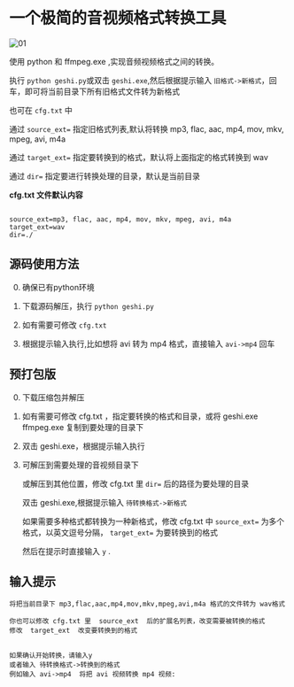 # 一个极简的音视频格式转换工具


![01](https://github.com/jianchang512/format-cli/assets/3378335/8832a5a0-8395-457f-aa8e-cd08edcf4a2e)


使用 python 和 ffmpeg.exe ,实现音频视频格式之间的转换。

执行 `python geshi.py`或双击 `geshi.exe`,然后根据提示输入 `旧格式->新格式`，回车，即可将当前目录下所有旧格式文件转为新格式

也可在 `cfg.txt` 中

通过 `source_ext=` 指定旧格式列表,默认将转换 mp3, flac, aac, mp4, mov, mkv, mpeg, avi, m4a

通过 `target_ext=` 指定要转换到的格式，默认将上面指定的格式转换到 wav

通过 `dir=` 指定要进行转换处理的目录，默认是当前目录



**cfg.txt 文件默认内容**

```

source_ext=mp3, flac, aac, mp4, mov, mkv, mpeg, avi, m4a
target_ext=wav
dir=./

```


## 源码使用方法

0. 确保已有python环境

1. 下载源码解压，执行 `python geshi.py`

2. 如有需要可修改 `cfg.txt`

3. 根据提示输入执行,比如想将 avi 转为 mp4 格式，直接输入 `avi->mp4` 回车




## 预打包版

0. 下载压缩包并解压

1. 如有需要可修改 cfg.txt ，指定要转换的格式和目录，或将 geshi.exe  ffmpeg.exe 复制到要处理的目录下

2. 双击 geshi.exe，根据提示输入执行

3. 可解压到需要处理的音视频目录下

   或解压到其他位置，修改 cfg.txt 里 `dir=` 后的路径为要处理的目录
   
   双击 geshi.exe,根据提示输入  `待转换格式->新格式`
   
   如果需要多种格式都转换为一种新格式，修改 cfg.txt 中 `source_ext=` 为多个格式，以英文逗号分隔， `target_ext=` 为要转换到的格式
   
   然后在提示时直接输入 `y` .


## 输入提示

```
将把当前目录下 mp3,flac,aac,mp4,mov,mkv,mpeg,avi,m4a 格式的文件转为 wav格式

你也可以修改 cfg.txt 里  source_ext  后的扩展名列表，改变需要被转换的格式
修改  target_ext  改变要转换到的格式


如果确认开始转换，请输入y
或者输入 待转换格式->转换到的格式
例如输入 avi->mp4  将把 avi 视频转换 mp4 视频:

```

